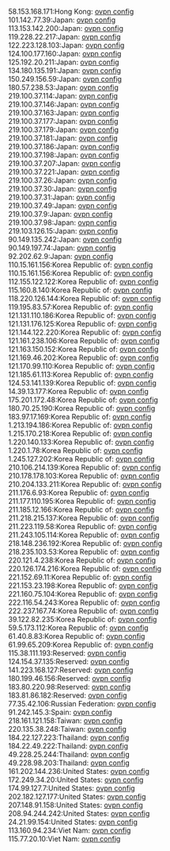 58.153.168.171:Hong Kong: [ovpn config](vpn/58_153_168_171.ovpn)  
101.142.77.39:Japan: [ovpn config](vpn/101_142_77_39.ovpn)  
113.153.142.200:Japan: [ovpn config](vpn/113_153_142_200.ovpn)  
119.228.22.217:Japan: [ovpn config](vpn/119_228_22_217.ovpn)  
122.223.128.103:Japan: [ovpn config](vpn/122_223_128_103.ovpn)  
124.100.177.160:Japan: [ovpn config](vpn/124_100_177_160.ovpn)  
125.192.20.211:Japan: [ovpn config](vpn/125_192_20_211.ovpn)  
134.180.135.191:Japan: [ovpn config](vpn/134_180_135_191.ovpn)  
150.249.156.59:Japan: [ovpn config](vpn/150_249_156_59.ovpn)  
180.57.238.53:Japan: [ovpn config](vpn/180_57_238_53.ovpn)  
219.100.37.114:Japan: [ovpn config](vpn/219_100_37_114.ovpn)  
219.100.37.146:Japan: [ovpn config](vpn/219_100_37_146.ovpn)  
219.100.37.163:Japan: [ovpn config](vpn/219_100_37_163.ovpn)  
219.100.37.177:Japan: [ovpn config](vpn/219_100_37_177.ovpn)  
219.100.37.179:Japan: [ovpn config](vpn/219_100_37_179.ovpn)  
219.100.37.181:Japan: [ovpn config](vpn/219_100_37_181.ovpn)  
219.100.37.186:Japan: [ovpn config](vpn/219_100_37_186.ovpn)  
219.100.37.198:Japan: [ovpn config](vpn/219_100_37_198.ovpn)  
219.100.37.207:Japan: [ovpn config](vpn/219_100_37_207.ovpn)  
219.100.37.221:Japan: [ovpn config](vpn/219_100_37_221.ovpn)  
219.100.37.26:Japan: [ovpn config](vpn/219_100_37_26.ovpn)  
219.100.37.30:Japan: [ovpn config](vpn/219_100_37_30.ovpn)  
219.100.37.31:Japan: [ovpn config](vpn/219_100_37_31.ovpn)  
219.100.37.49:Japan: [ovpn config](vpn/219_100_37_49.ovpn)  
219.100.37.9:Japan: [ovpn config](vpn/219_100_37_9.ovpn)  
219.100.37.98:Japan: [ovpn config](vpn/219_100_37_98.ovpn)  
219.103.126.15:Japan: [ovpn config](vpn/219_103_126_15.ovpn)  
90.149.135.242:Japan: [ovpn config](vpn/90_149_135_242.ovpn)  
90.149.197.74:Japan: [ovpn config](vpn/90_149_197_74.ovpn)  
92.202.62.9:Japan: [ovpn config](vpn/92_202_62_9.ovpn)  
110.15.161.156:Korea Republic of: [ovpn config](vpn/110_15_161_156.ovpn)  
110.15.161.156:Korea Republic of: [ovpn config](vpn/110_15_161_156.ovpn)  
112.155.122.122:Korea Republic of: [ovpn config](vpn/112_155_122_122.ovpn)  
115.160.8.140:Korea Republic of: [ovpn config](vpn/115_160_8_140.ovpn)  
118.220.126.144:Korea Republic of: [ovpn config](vpn/118_220_126_144.ovpn)  
119.195.83.57:Korea Republic of: [ovpn config](vpn/119_195_83_57.ovpn)  
121.131.110.186:Korea Republic of: [ovpn config](vpn/121_131_110_186.ovpn)  
121.131.176.125:Korea Republic of: [ovpn config](vpn/121_131_176_125.ovpn)  
121.144.122.220:Korea Republic of: [ovpn config](vpn/121_144_122_220.ovpn)  
121.161.238.106:Korea Republic of: [ovpn config](vpn/121_161_238_106.ovpn)  
121.163.150.152:Korea Republic of: [ovpn config](vpn/121_163_150_152.ovpn)  
121.169.46.202:Korea Republic of: [ovpn config](vpn/121_169_46_202.ovpn)  
121.170.99.110:Korea Republic of: [ovpn config](vpn/121_170_99_110.ovpn)  
121.185.61.113:Korea Republic of: [ovpn config](vpn/121_185_61_113.ovpn)  
124.53.141.139:Korea Republic of: [ovpn config](vpn/124_53_141_139.ovpn)  
14.39.13.177:Korea Republic of: [ovpn config](vpn/14_39_13_177.ovpn)  
175.201.172.48:Korea Republic of: [ovpn config](vpn/175_201_172_48.ovpn)  
180.70.25.190:Korea Republic of: [ovpn config](vpn/180_70_25_190.ovpn)  
183.97.17.169:Korea Republic of: [ovpn config](vpn/183_97_17_169.ovpn)  
1.213.194.186:Korea Republic of: [ovpn config](vpn/1_213_194_186.ovpn)  
1.215.170.218:Korea Republic of: [ovpn config](vpn/1_215_170_218.ovpn)  
1.220.140.133:Korea Republic of: [ovpn config](vpn/1_220_140_133.ovpn)  
1.220.1.78:Korea Republic of: [ovpn config](vpn/1_220_1_78.ovpn)  
1.245.127.202:Korea Republic of: [ovpn config](vpn/1_245_127_202.ovpn)  
210.106.214.139:Korea Republic of: [ovpn config](vpn/210_106_214_139.ovpn)  
210.178.178.103:Korea Republic of: [ovpn config](vpn/210_178_178_103.ovpn)  
210.204.133.211:Korea Republic of: [ovpn config](vpn/210_204_133_211.ovpn)  
211.176.6.93:Korea Republic of: [ovpn config](vpn/211_176_6_93.ovpn)  
211.177.110.195:Korea Republic of: [ovpn config](vpn/211_177_110_195.ovpn)  
211.185.12.166:Korea Republic of: [ovpn config](vpn/211_185_12_166.ovpn)  
211.218.215.137:Korea Republic of: [ovpn config](vpn/211_218_215_137.ovpn)  
211.223.119.58:Korea Republic of: [ovpn config](vpn/211_223_119_58.ovpn)  
211.243.105.114:Korea Republic of: [ovpn config](vpn/211_243_105_114.ovpn)  
218.148.236.192:Korea Republic of: [ovpn config](vpn/218_148_236_192.ovpn)  
218.235.103.53:Korea Republic of: [ovpn config](vpn/218_235_103_53.ovpn)  
220.121.4.238:Korea Republic of: [ovpn config](vpn/220_121_4_238.ovpn)  
220.126.174.216:Korea Republic of: [ovpn config](vpn/220_126_174_216.ovpn)  
221.152.69.11:Korea Republic of: [ovpn config](vpn/221_152_69_11.ovpn)  
221.153.23.198:Korea Republic of: [ovpn config](vpn/221_153_23_198.ovpn)  
221.160.75.104:Korea Republic of: [ovpn config](vpn/221_160_75_104.ovpn)  
222.116.54.243:Korea Republic of: [ovpn config](vpn/222_116_54_243.ovpn)  
222.237.167.74:Korea Republic of: [ovpn config](vpn/222_237_167_74.ovpn)  
39.122.82.235:Korea Republic of: [ovpn config](vpn/39_122_82_235.ovpn)  
59.5.173.112:Korea Republic of: [ovpn config](vpn/59_5_173_112.ovpn)  
61.40.8.83:Korea Republic of: [ovpn config](vpn/61_40_8_83.ovpn)  
61.99.65.209:Korea Republic of: [ovpn config](vpn/61_99_65_209.ovpn)  
115.38.111.193:Reserved: [ovpn config](vpn/115_38_111_193.ovpn)  
124.154.37.135:Reserved: [ovpn config](vpn/124_154_37_135.ovpn)  
141.223.168.127:Reserved: [ovpn config](vpn/141_223_168_127.ovpn)  
180.199.46.156:Reserved: [ovpn config](vpn/180_199_46_156.ovpn)  
183.80.220.98:Reserved: [ovpn config](vpn/183_80_220_98.ovpn)  
183.81.86.182:Reserved: [ovpn config](vpn/183_81_86_182.ovpn)  
77.35.42.106:Russian Federation: [ovpn config](vpn/77_35_42_106.ovpn)  
91.242.145.3:Spain: [ovpn config](vpn/91_242_145_3.ovpn)  
218.161.121.158:Taiwan: [ovpn config](vpn/218_161_121_158.ovpn)  
220.135.38.248:Taiwan: [ovpn config](vpn/220_135_38_248.ovpn)  
184.22.127.223:Thailand: [ovpn config](vpn/184_22_127_223.ovpn)  
184.22.49.222:Thailand: [ovpn config](vpn/184_22_49_222.ovpn)  
49.228.25.244:Thailand: [ovpn config](vpn/49_228_25_244.ovpn)  
49.228.98.203:Thailand: [ovpn config](vpn/49_228_98_203.ovpn)  
161.202.144.236:United States: [ovpn config](vpn/161_202_144_236.ovpn)  
172.249.34.20:United States: [ovpn config](vpn/172_249_34_20.ovpn)  
174.99.127.7:United States: [ovpn config](vpn/174_99_127_7.ovpn)  
202.182.127.177:United States: [ovpn config](vpn/202_182_127_177.ovpn)  
207.148.91.158:United States: [ovpn config](vpn/207_148_91_158.ovpn)  
208.94.244.242:United States: [ovpn config](vpn/208_94_244_242.ovpn)  
24.21.99.154:United States: [ovpn config](vpn/24_21_99_154.ovpn)  
113.160.94.234:Viet Nam: [ovpn config](vpn/113_160_94_234.ovpn)  
115.77.20.10:Viet Nam: [ovpn config](vpn/115_77_20_10.ovpn)  
